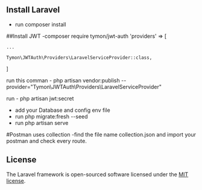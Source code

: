 
## Install Laravel
- run composer install

##Install JWT
-composer require tymon/jwt-auth
'providers' => [

    ...

    Tymon\JWTAuth\Providers\LaravelServiceProvider::class,
]

run this comman  - php artisan vendor:publish --provider="Tymon\JWTAuth\Providers\LaravelServiceProvider"

run - php artisan jwt:secret

- add your Database and config env file
- run php migrate:fresh --seed
- run php artisan serve

#Postman uses collection
-find the file name collection.json and import your postman and check every route.


## License

The Laravel framework is open-sourced software licensed under the [MIT license](https://opensource.org/licenses/MIT).
